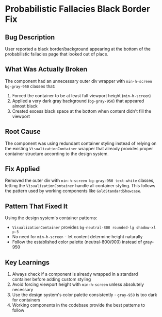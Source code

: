 # Probabilistic Fallacies Black Border Fix

## Bug Description
User reported a black border/background appearing at the bottom of the probabilistic fallacies page that looked out of place.

## What Was Actually Broken
The component had an unnecessary outer div wrapper with `min-h-screen bg-gray-950` classes that:
1. Forced the container to be at least full viewport height (`min-h-screen`)
2. Applied a very dark gray background (`bg-gray-950`) that appeared almost black
3. Created excess black space at the bottom when content didn't fill the viewport

## Root Cause
The component was using redundant container styling instead of relying on the existing `VisualizationContainer` wrapper that already provides proper container structure according to the design system.

## Fix Applied
Removed the outer div with `min-h-screen bg-gray-950 text-white` classes, letting the `VisualizationContainer` handle all container styling. This follows the pattern used by working components like `GoldStandardShowcase`.

## Pattern That Fixed It
Using the design system's container patterns:
- `VisualizationContainer` provides `bg-neutral-800 rounded-lg shadow-xl p-5`
- No need for `min-h-screen` - let content determine height naturally
- Follow the established color palette (neutral-800/900) instead of gray-950

## Key Learnings
1. Always check if a component is already wrapped in a standard container before adding custom styling
2. Avoid forcing viewport height with `min-h-screen` unless absolutely necessary
3. Use the design system's color palette consistently - `gray-950` is too dark for containers
4. Working components in the codebase provide the best patterns to follow